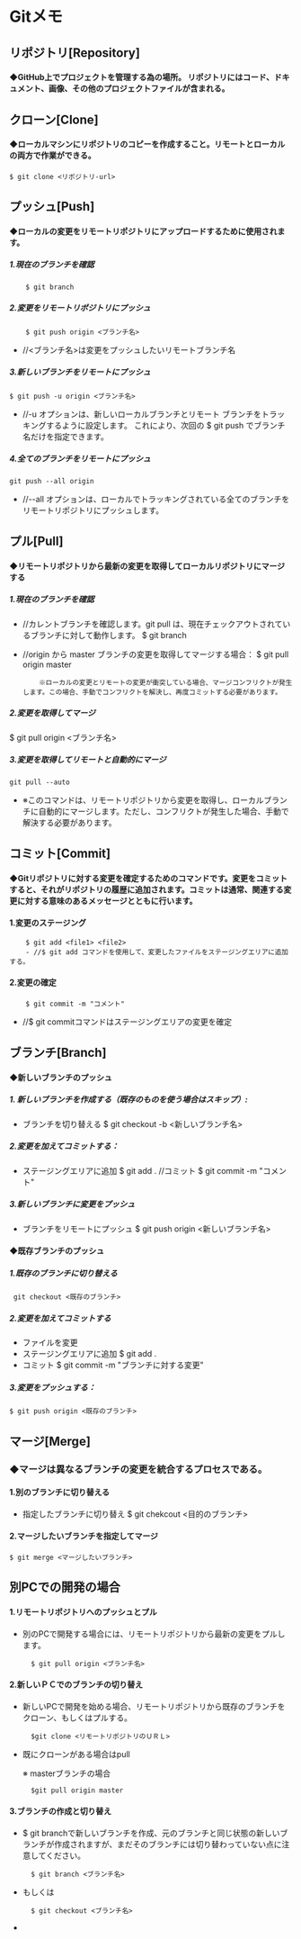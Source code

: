 # Gitメモ

## リポジトリ[Repository]
#### ◆GitHub上でプロジェクトを管理する為の場所。  リポジトリにはコード、ドキュメント、画像、その他のプロジェクトファイルが含まれる。  
## クローン[Clone]
#### ◆ローカルマシンにリポジトリのコピーを作成すること。リモートとローカルの両方で作業ができる。
    $ git clone <リポジトリ-url>



## プッシュ[Push] 
#### ◆ローカルの変更をリモートリポジトリにアップロードするために使用されます。  
##### 1.現在のブランチを確認  
        $ git branch

##### 2.変更をリモートリポジトリにプッシュ 
        $ git push origin <ブランチ名>  
 - //<ブランチ名>は変更をプッシュしたいリモートブランチ名 
##### 3.新しいブランチをリモートにプッシュ  
    $ git push -u origin <ブランチ名>

- //-u オプションは、新しいローカルブランチとリモート
ブランチをトラッキングするように設定します。
これにより、次回の $ git push でブランチ名だけを指定できます。

##### 4.全てのブランチをリモートにプッシュ  
    git push --all origin
- //--all オプションは、ローカルでトラッキングされている全てのブランチをリモートリポジトリにプッシュします。


## プル[Pull]  
####  ◆リモートリポジトリから最新の変更を取得してローカルリポジトリにマージする  
#####   1.現在のブランチを確認  
- //カレントブランチを確認します。git pull は、現在チェックアウトされているブランチに対して動作します。
        $ git branch
- //origin から master ブランチの変更を取得してマージする場合：
        $ git pull origin master
          
          ※ローカルの変更とリモートの変更が衝突している場合、マージコンフリクトが発生します。この場合、手動でコンフリクトを解決し、再度コミットする必要があります。

##### 2.変更を取得してマージ  
   $ git pull origin <ブランチ名>
    
##### 3.変更を取得してリモートと自動的にマージ    
    git pull --auto
- ※このコマンドは、リモートリポジトリから変更を取得し、ローカルブランチに自動的にマージします。ただし、コンフリクトが発生した場合、手動で解決する必要があります。  

  
## コミット[Commit]
#### ◆Gitリポジトリに対する変更を確定するためのコマンドです。変更をコミットすると、それがリポジトリの履歴に追加されます。コミットは通常、関連する変更に対する意味のあるメッセージとともに行います。

#### 1.変更のステージング
        $ git add <file1> <file2>
        - //$ git add コマンドを使用して、変更したファイルをステージングエリアに追加する。

#### 2.変更の確定
        $ git commit -m "コメント"
- //$ git commitコマンドはステージングエリアの変更を確定

## ブランチ[Branch]

####  ◆新しいブランチのプッシュ
 ##### 1. 新しいブランチを作成する（既存のものを使う場合はスキップ）:
- ブランチを切り替える
       $ git checkout -b <新しいブランチ名>

##### 2.変更を加えてコミットする：
- ステージングエリアに追加
       $ git add .
    //コミット
       $ git commit -m "コメント" 
##### 3.新しいブランチに変更をプッシュ
- ブランチをリモートにプッシュ
       $ git push origin <新しいブランチ名>

#### ◆既存ブランチのプッシュ
##### 1.既存のブランチに切り替える
     git checkout <既存のブランチ>  
##### 2.変更を加えてコミットする
- ファイルを変更
- ステージングエリアに追加
       $ git add .
- コミット
       $ git commit -m "ブランチに対する変更"
##### 3.変更をプッシュする：
    $ git push origin <既存のブランチ>

## マージ[Merge]
### ◆マージは異なるブランチの変更を統合するプロセスである。
#### 1.別のブランチに切り替える
- 指定したブランチに切り替え
    $ git chekcout <目的のブランチ>

#### 2.マージしたいブランチを指定してマージ
    $ git merge <マージしたいブランチ>
## 別PCでの開発の場合
#### 1.リモートリポジトリへのプッシュとプル

- 別のPCで開発する場合には、リモートリポジトリから最新の変更をプルします。  

        $ git pull origin <ブランチ名>
#### 2.新しいＰＣでのブランチの切り替え

- 新しいPCで開発を始める場合、リモートリポジトリから既存のブランチをクローン、もしくはプルする。

        $git clone <リモートリポジトリのＵＲＬ>
- 既にクローンがある場合はpull

    ※  masterブランチの場合

        $git pull origin master 

#### 3.ブランチの作成と切り替え
- $ git branchで新しいブランチを作成、元のブランチと同じ状態の新しいブランチが作成されますが、まだそのブランチには切り替わっていない点に注意してください。

        $ git branch <ブランチ名>
- もしくは  

        $ git checkout <ブランチ名>
- 
